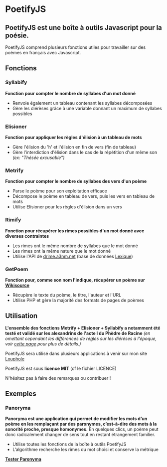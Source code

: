 PoetifyJS
=========

PoetifyJS est une boîte à outils Javascript pour la poésie.
-------

PoetifyJS comprend plusieurs fonctions utiles pour travailler sur des poèmes en français avec Javascript.

Fonctions
----

### Syllabify

**Fonction pour compter le nombre de syllabes d'un mot donné**

  - Renvoie également un tableau contenant les syllabes décomposées
  - Gère les diérèses grâce à une variable donnant un maximum de syllabes possibles

### Elisioner

**Fonction pour appliquer les règles d'élision à un tableau de mots**

  - Gère l'élision du 'h' et l'élision en fin de vers (fin de tableau)
  - Gère l'interdiction d'élision dans le cas de la répétition d'un même son *(ex: "Thésée excusable")*

### Metrify

**Fonction pour compter le nombre de syllabes des vers d'un poème**

  - Parse le poème pour son exploitation efficace
  - Décompose le poème en tableau de vers, puis les vers en tableau de mots
  - Utilise Elisioner pour les règles d'élision dans un vers

### Rimify

**Fonction pour récupérer les rimes possibles d'un mot donné avec diverses contraintes**

  - Les rimes ont le même nombre de syllabes que le mot donné
  - Les rimes ont la même nature que le mot donné
  - Utilise l'API de [drime.a3nm.net] (base de données [Lexique])

### GetPoem

**Fonction pour, comme son nom l'indique, récupérer un poème sur [Wikisource]**

  - Récupère le texte du poème, le titre, l'auteur et l'URL
  - Utilise PHP et gère la majorité des formats de pages de poèmes

Utilisation
----

**L'ensemble des fonctions Metrify + Elisioner + Syllabify a notamment été testé et validé sur les alexandrins de l'acte I du Phèdre de Racine**
*(en omettant cependant les différences de règles sur les diérèses à l'époque, voir [cette page] pour plus de détails.)*

PoetifyJS sera utilisé dans plusieurs applications à venir sur mon site [Louphole]

PoetifyJS est sous **licence MIT** (cf le fichier LICENCE)

N'hésitez pas à faire des remarques ou contribuer !

Exemples
-----

### Panoryma

**Panoryma est une application qui permet de modifier les mots d’un poème en les remplaçant par des paronymes, c’est-à-dire des mots à la sonorité proche, presque homonymes.**
En quelques clics, un poème peut donc radicalement changer de sens tout en restant étrangement familier.

  - Utilise toutes les fonctions de la boîte à outils PoetifyJS
  - L’algorithme recherche les rimes du mot choisi et conserve la métrique

**[Tester Paronyma]**

[drime.a3nm.net]:http://drime.a3nm.net/
[Lexique]:http://www.lexique.org/
[Wikisource]:http://fr.wikisource.org/
[cette page]: http://fr.wikipedia.org/wiki/Di%C3%A9r%C3%A8se
[Louphole]: http://www.louphole.com
[Tester Paronyma]: http://www.louphole.com/applications/paronyma    